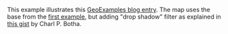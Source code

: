 This example illustrates this [GeoExamples blog entry](http://geoexamples.blogspot.com.es/2014/01/d3-map-styling-tutorial-ii-giving-style.html). 
The map uses the base from the [first example](http://bl.ocks.org/rveciana/8185373), but adding "drop shadow" filter as explained in [this gist](http://bl.ocks.org/cpbotha/5200394) by Charl P. Botha.